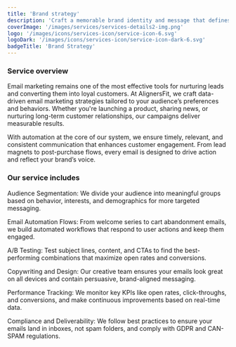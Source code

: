 ```yaml
---
title: 'Brand strategy'
description: 'Craft a memorable brand identity and message that defines your value, sets you apart, and strengthens your market position.'
coverImage: '/images/services/services-details2-img.png'
logo: '/images/icons/services-icon/service-icon-6.svg'
logoDark: '/images/icons/services-icon/service-icon-dark-6.svg'
badgeTitle: 'Brand Strategy'
---
```


### Service overview

Email marketing remains one of the most effective tools for nurturing leads and converting them into loyal customers. At AlignersFit, we craft data-driven email marketing strategies tailored to your audience’s preferences and behaviors. Whether you're launching a product, sharing news, or nurturing long-term customer relationships, our campaigns deliver measurable results.

With automation at the core of our system, we ensure timely, relevant, and consistent communication that enhances customer engagement. From lead magnets to post-purchase flows, every email is designed to drive action and reflect your brand’s voice.

### Our service includes

Audience Segmentation: We divide your audience into meaningful groups based on behavior, interests, and demographics for more targeted messaging.

Email Automation Flows: From welcome series to cart abandonment emails, we build automated workflows that respond to user actions and keep them engaged.

A/B Testing: Test subject lines, content, and CTAs to find the best-performing combinations that maximize open rates and conversions.

Copywriting and Design: Our creative team ensures your emails look great on all devices and contain persuasive, brand-aligned messaging.

Performance Tracking: We monitor key KPIs like open rates, click-throughs, and conversions, and make continuous improvements based on real-time data.

Compliance and Deliverability: We follow best practices to ensure your emails land in inboxes, not spam folders, and comply with GDPR and CAN-SPAM regulations.
